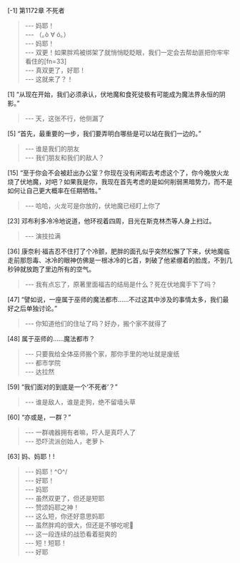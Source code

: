 
[-1] 第1172章 不死者
>--- 妈耶！<br>
>--- （｡ò ∀ ó｡）<br>
>--- 妈耶！<br>
>--- 双更！如果胖鸡被绑架了就悄悄眨眨眼，我们一定会去帮劫匪把你牢牢看住的[fn=33]<br>
>--- 真双更了，好耶！<br>
>--- 这就来了？！<br>

[1] “从现在开始，我们必须承认，伏地魔和食死徒极有可能成为魔法界永恒的阴影。”
>--- 天，这张不行，他侧漏了<br>

[5] “首先，最重要的一步，我们要弄明白哪些是可以站在我们一边的。”
>--- 谁是我们的朋友<br>
>--- 我们朋友和我们的敌人？<br>

[15] “至于你会不会被赶出办公室？你现在没有闲暇去考虑这个了，你今晚放火龙烧了伏地魔，对吧？如果我是你，我现在首先考虑的是如何削弱黑暗势力，而不是如何让自己更大概率在任期牺牲。”
>--- 哈哈，火龙可是你放的，伏地魔已经盯上你了<br>

[23] 邓布利多冷冷地说道，他环视着四周，目光在斯克林杰等人身上扫过。
>--- 演技拉满<br>

[36] 康奈利·福吉忍不住打了个冷颤，肥胖的面孔似乎突然松懈了下来，伏地魔临走前那怨毒、冰冷的眼神仿佛是一根冰冷的匕首，刺破了他紧绷着的脸庞，不到几秒钟就放跑了里边所有的空气。
>--- 我有点忘了，原著里面福吉的结局是什么？死在伏地魔手下了吗？<br>

[47] “譬如说，一座属于巫师的魔法都市……不过这其中涉及的事情太多，我们最好之后单独讨论。”
>--- 你知道他们的住址了吗？好办，搬个家不就得了<br>

[48] 属于巫师的……魔法都市？
>--- 只要我给全体巫师搬个家，那你手里的地址就是废纸<br>
>--- 都市学院<br>
>--- 达拉然<br>

[59] “我们面对的到底是一个‘不死者’？”
>--- 谁是敌人，谁是走狗，绝不留墙头草<br>

[60] “亦或是，一群？”
>--- 一群魂器拥有者嘛，吓人是真吓人了<br>
>--- 恐吓流派创始人，老萝卜<br>

[63] 妈、妈耶！!
>--- 妈耶！\^O^/<br>
>--- 好耶！<br>
>--- 妈耶<br>
>--- 虽然双更了，但还是短耶<br>
>--- 赞颂妈耶之神！<br>
>--- 这么短，你还好意思妈耶<br>
>--- 虽然胖鸡的很大，但还是不够吃呢🤤<br>
>--- 这一段连续的战恐看着挺爽的<br>
>--- 短！短耶！<br>
>--- 好耶<br>
